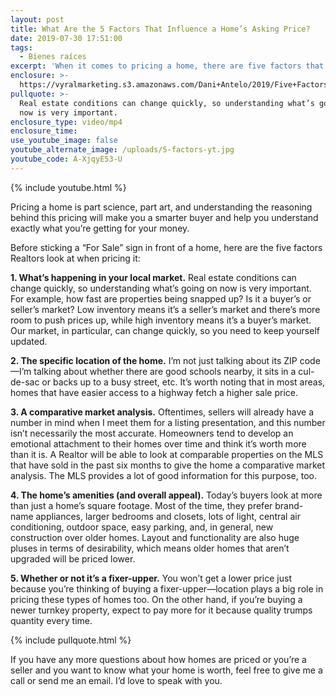 ```yaml
---
layout: post
title: What Are the 5 Factors That Influence a Home’s Asking Price?
date: 2019-07-30 17:51:00
tags:
  - Bienes raíces
excerpt: 'When it comes to pricing a home, there are five factors that Realtors weigh.'
enclosure: >-
  https://vyralmarketing.s3.amazonaws.com/Dani+Antelo/2019/Five+Factors+that+Influence+a+Home's+Value.mp4
pullquote: >-
  Real estate conditions can change quickly, so understanding what’s going on
  now is very important.
enclosure_type: video/mp4
enclosure_time:
use_youtube_image: false
youtube_alternate_image: /uploads/5-factors-yt.jpg
youtube_code: A-XjqyE53-U
---
```


{% include youtube.html %}

Pricing a home is part science, part art, and understanding the reasoning behind this pricing will make you a smarter buyer and help you understand exactly what you’re getting for your money.&nbsp;

Before sticking a “For Sale” sign in front of a home, here are the five factors Realtors look at when pricing it:

**1\. What’s happening in your local market.** Real estate conditions can change quickly, so understanding what’s going on now is very important. For example, how fast are properties being snapped up? Is it a buyer’s or seller’s market? Low inventory means it’s a seller’s market and there’s more room to push prices up, while high inventory means it’s a buyer’s market. Our market, in particular, can change quickly, so you need to keep yourself updated.&nbsp;

**2\. The specific location of the home.** I’m not just talking about its ZIP code—I’m talking about whether there are good schools nearby, it sits in a cul-de-sac or backs up to a busy street, etc. It’s worth noting that in most areas, homes that have easier access to a highway fetch a higher sale price. &nbsp;

**3\. A comparative market analysis.** Oftentimes, sellers will already have a number in mind when I meet them for a listing presentation, and this number isn’t necessarily the most accurate. Homeowners tend to develop an emotional attachment to their homes over time and think it’s worth more than it is. A Realtor will be able to look at comparable properties on the MLS that have sold in the past six months to give the home a comparative market analysis. The MLS provides a lot of good information for this purpose, too.&nbsp;

**4\. The home’s amenities (and overall appeal).** Today’s buyers look at more than just a home’s square footage. Most of the time, they prefer brand-name appliances, larger bedrooms and closets, lots of light, central air conditioning, outdoor space, easy parking, and, in general, new construction over older homes. Layout and functionality are also huge pluses in terms of desirability, which means older homes that aren’t upgraded will be priced lower.&nbsp;

**5\. Whether or not it’s a fixer-upper.** You won’t get a lower price just because you’re thinking of buying a fixer-upper—location plays a big role in pricing these types of homes too. On the other hand, if you’re buying a newer turnkey property, expect to pay more for it because quality trumps quantity every time.&nbsp;

{% include pullquote.html %}

If you have any more questions about how homes are priced or you’re a seller and you want to know what your home is worth, feel free to give me a call or send me an email. I’d love to speak with you.&nbsp;<br>&nbsp;

&nbsp;
